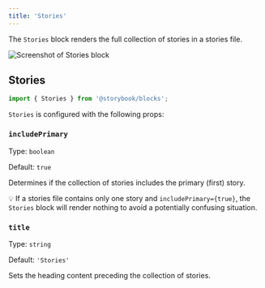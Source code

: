 ```yaml
---
title: 'Stories'
---
```


The `Stories` block renders the full collection of stories in a stories file.

![Screenshot of Stories block](TK)

## Stories

```js
import { Stories } from '@storybook/blocks';
```

`Stories` is configured with the following props:

### `includePrimary`

Type: `boolean`

Default: `true`

Determines if the collection of stories includes the primary (first) story.

<div class="aside">

💡 If a stories file contains only one story and `includePrimary={true}`, the `Stories` block will render nothing to avoid a potentially confusing situation.

</div>

### `title`

Type: `string`

Default: `'Stories'`

Sets the heading content preceding the collection of stories.
